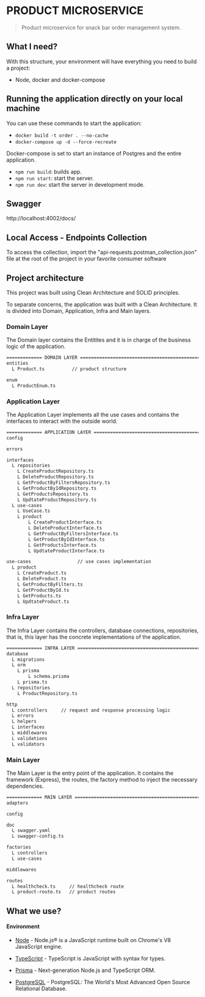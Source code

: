 # PRODUCT MICROSERVICE

> Product microservice for snack bar order management system.


## What I need?

With this structure, your environment will have everything you need to build a project:

- Node, docker and docker-compose

## Running the application directly on your local machine

You can use these commands to start the application:

- `docker build -t order . --no-cache`
- `docker-compose up -d --force-recreate`

Docker-compose is set to start an instance of Postgres and the entire application.

- `npm run build`: builds app.
- `npm run start`: start the server.
- `npm run dev`: start the server in development mode.
## Swagger

http://localhost:4002/docs/

## Local Access - Endpoints Collection

To access the collection, import the "api-requests.postman_collection.json" file at the root of the project in your favorite consumer software

## Project architecture

This project was built using Clean Architecture and SOLID principles.

To separate concerns, the application was built with a Clean Architecture. It is divided into Domain, Application, Infra and Main layers.

### Domain Layer

The Domain layer contains the Entitites and it is in charge of the business logic of the application.
```bash
============= DOMAIN LAYER =====================================================================
entities
  L Product.ts          // product structure

enum
  L ProductEnum.ts
```
### Application Layer
The Application Layer implements all the use cases and contains the interfaces to interact with the outside world.
```bash
============= APPLICATION LAYER =================================================================
config

errors

interfaces
  L repositories
    L CreateProductRepository.ts         
    L DeleteProductRepository.ts
    L GetProductByFiltersRepository.ts  
    L GetProductByIdRepository.ts  
    L GetProductsRepository.ts  
    L UpdtateProductRepository.ts          
  L use-cases
    L UseCase.ts
    L product
        L CreateProductInterface.ts         
        L DeleteProductInterface.ts
        L GetProductByFiltersInterface.ts  
        L GetProductByIdInterface.ts  
        L GetProductsInterface.ts  
        L UpdtateProductInterface.ts   

use-cases                 // use cases implementation
  L product
    L CreateProduct.ts         
    L DeleteProduct.ts
    L GetProductByFilters.ts  
    L GetProductById.ts  
    L GetProducts.ts  
    L UpdtateProduct.ts      
```

### Infra Layer
The Infra Layer contains the controllers, database connections, repositories, that is, this layer has the concrete implementations of the application.
```bash
============= INFRA LAYER ======================================================================
database
  L migrations      
  L orm
    L prisma
        L schema.prisma 
    L prisma.ts
  L repositories
    L ProductRepository.ts

http
  L controllers     // request and response processing logic
  L errors
  L helpers
  L interfaces
  L middlewares
  L validations
  L validators
```

### Main Layer
The Main Layer is the entry point of the application. It contains the framework (Express), the routes, the factory method to inject the necessary dependencies.
```bash
============= MAIN LAYER ========================================================================
adapters

config

doc
  L swagger.yaml
  L swagger-config.ts

factories
  L controllers
  L use-cases

middlewares

routes
  L healthcheck.ts     // healthcheck route
  L product-route.ts   // product routes
```
## What we use?

#### Environment

- [Node](https://nodejs.org/en/) - Node.js® is a JavaScript runtime built on Chrome's V8 JavaScript engine.

- [TypeScript](https://www.typescriptlang.org/) - TypeScript is JavaScript with syntax for types.

- [Prisma](https://www.prisma.io) - Next-generation Node.js and TypeScript ORM.

- [PostgreSQL](https://postgresql.org/) - PostgreSQL: The World's Most Advanced Open Source Relational Database.
